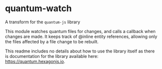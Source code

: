 # quantum-watch

A transform for the `quantum-js` library

This module watches quantum files for changes, and calls a callback when changes are made. It keeps track of @inline entity references, allowing only the files affected by a file change to be rebuilt.

This readme includes no details about how to use the library itself as there is documentation for the library available here: https://quantum.hexagonjs.io.